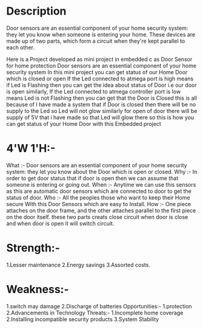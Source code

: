 # Description
Door sensors are an essential component of your home security system: they let you know when someone is entering your home. These devices are made up of two parts, which form a circuit when they're kept parallel to each other.

Here is a Project developed as mini project in embedded c as  Door Sensor for home protection Door sensors are an essential component of your home security system In this mini project you can get status of our Home Door which is closed or open If the Led connected to atmega port is high means if Led is Flashing then you can get the idea about status of Door i.e our door is open similarly, If the Led connected to atmega controller port is low means Led is not Flashing then you can get that the Door is Closed this is all because of I have made a system that if Door is closed then there will be no supply to the Led so Led will not glow similarly for open of door there will be supply of 5V that i have made so that Led will glow there so this is how you can get status of your Home Door with this Embedded project

# 4'W 1'H:-
What :-
   Door sensors are an essential component of your home security system: they let you know about the Door which is open or closed.
Why :-
   In order to get door status that if door is open then we can assume that someone is entering or going out.
When :-
   Anytime we can use this sensors as this are automatic door sensors which are connected to door to get the status of door.
Who :-
   All the peoples those who want to keep their Home secure With this Door Sensors which are easy to Install.
How :-
  One piece attaches on the door frame, and the other attaches parallel to the first piece on the door itself.
  these two parts creats close circuit when door is close and when door is open it will switch circuit.

# Strength:-
 1.Lesser maintenance
 2.Energy savings
 3.Assorted costs.
# Weakness:-
 1.switch may damage
 2.Discharge of batteries
Opportunities:-
 1.protection
 2.Advancements in Technology
Threats:-
 1.Incomplete home coverage
 2.Installing incompatible security products
 3.System Stability
